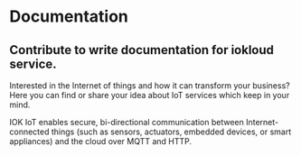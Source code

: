 # Documentation
## Contribute to write documentation for iokloud service.

Interested in the Internet of things and how it can transform your business? Here you can find or share your idea about IoT services which keep in your mind.

IOK IoT enables secure, bi-directional communication between Internet-connected things (such as sensors, actuators, embedded devices, or smart appliances) and the cloud over MQTT and HTTP.
